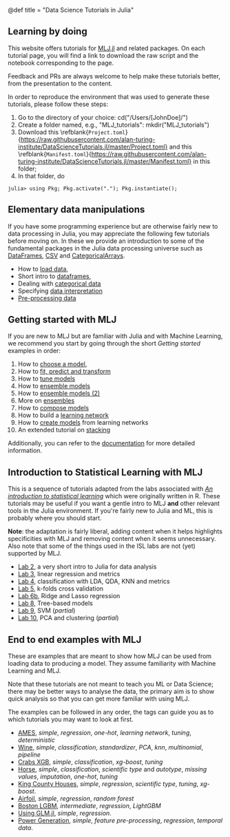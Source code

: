 @def title = "Data Science Tutorials in Julia"

## Learning by doing

This website offers tutorials for [MLJ.jl](https://github.com/alan-turing-institute/MLJ.jl) and related packages.
On each tutorial page, you will find a link to download the raw script and the notebook corresponding to the page.

Feedback and PRs are always welcome to help make these tutorials better, from the presentation to the content.

In order to reproduce the environment that was used to generate these tutorials, please follow these steps:
1. Go to the directory of your choice: cd("/Users/[JohnDoe]/")
2. Create a folder named, e.g., "MLJ_tutorials": mkdir("MLJ_tutorials")
3. Download this \refblank{`Project.toml`}{https://raw.githubusercontent.com/alan-turing-institute/DataScienceTutorials.jl/master/Project.toml} and this \refblank{`Manifest.toml`}{https://raw.githubusercontent.com/alan-turing-institute/DataScienceTutorials.jl/master/Manifest.toml} in this folder;
4. In that folder, do
```julia-repl
julia> using Pkg; Pkg.activate("."); Pkg.instantiate();
```

## Elementary data manipulations

If you have some programming experience but are otherwise fairly new to data processing in Julia, you may appreciate the following few tutorials before moving on.
In these we provide an introduction to some of the fundamental packages in the Julia data processing universe such as [DataFrames], [CSV] and [CategoricalArrays].

[DataFrames]: https://github.com/JuliaData/DataFrames.jl
[CSV]: https://github.com/JuliaData/CSV.jl
[CategoricalArrays]: https://github.com/JuliaData/CategoricalArrays.jl

* How to [load data](/data/loading/),
* Short intro to [dataframes](/data/dataframe/),
* Dealing with [categorical data](/data/categorical/)
* Specifying [data interpretation](/data/scitype/)
* [Pre-processing data](/data/preprocessing/)

## Getting started with MLJ

If you are new to MLJ but are familiar with Julia and with Machine Learning, we recommend you start by going through the short _Getting started_ examples in order:

1. How to [choose a model](/getting-started/choosing-a-model/),
1. How to [fit, predict and transform](/getting-started/fit-and-predict/)
1. How to [tune models](/getting-started/model-tuning/)
1. How to [ensemble models](/getting-started/ensembles/)
1. How to [ensemble models (2)](/getting-started/ensembles-2/)
1. More on [ensembles](/getting-started/ensembles-3/)
1. How to [compose models](/getting-started/composing-models/)
1. How to build a [learning network](/getting-started/learning-networks/)
1. How to [create models](/getting-started/learning-networks-2/) from learning networks
1. An extended tutorial on [stacking](/getting-started/stacking/)

Additionally, you can refer to the [documentation](https://alan-turing-institute.github.io/MLJ.jl/stable/) for more detailed information.

## Introduction to Statistical Learning with MLJ

This is a sequence of tutorials adapted from the labs associated with [_An introduction to statistical learning_](http://faculty.marshall.usc.edu/gareth-james/ISL/code.html) which were originally written in R.
These tutorials may be useful if you want a gentle intro to MLJ **and** other relevant tools in the Julia environment.
If you're fairly new to Julia and ML, this is probably where you should start.

**Note**: the adaptation is fairly liberal, adding content when it helps highlights specificities with MLJ and removing content when it seems unnecessary.
Also note that some of the things used in the ISL labs are not (yet) supported by MLJ.

* [Lab 2](/isl/lab-2/), a very short intro to Julia for data analysis
* [Lab 3](/isl/lab-3/), linear regression and metrics
* [Lab 4](/isl/lab-4/), classification with LDA, QDA, KNN and metrics
* [Lab 5](/isl/lab-5/), k-folds cross validation
* [Lab 6b](/isl/lab-6b/), Ridge and Lasso regression
* [Lab 8](/isl/lab-8/), Tree-based models
* [Lab 9](/isl/lab-9/), SVM (_partial_)
* [Lab 10](/isl/lab-10/), PCA and clustering (_partial_)

## End to end examples with MLJ

These are examples that are meant to show how MLJ can be used from loading data to producing a model.
They assume familiarity with Machine Learning and MLJ.

Note that these tutorials are not meant to teach you ML or Data Science; there may be better ways to analyse the data, the primary aim is to show quick analysis so that you can get more familiar with using MLJ.

The examples can be followed in any order, the tags can guide you as to which tutorials you may want to look at first.

* [AMES](/end-to-end/AMES/), *simple*, *regression*, *one-hot*, *learning network*, *tuning*, *deterministic*
* [Wine](/end-to-end/wine/), *simple*, *classification*, *standardizer*, *PCA*, *knn*, *multinomial*, *pipeline*
* [Crabs XGB](/end-to-end/crabs-xgb/), *simple*, *classification*, *xg-boost*, *tuning*
* [Horse](/end-to-end/horse/), *simple*, *classification*, *scientific type* and *autotype*, *missing values*, *imputation*, *one-hot*, *tuning*
* [King County Houses](/end-to-end/HouseKingCounty/), *simple*, *regression*, *scientific type*, *tuning*, *xg-boost*.
* [Airfoil](/end-to-end/airfoil/), *simple*, *regression*, *random forest*
* [Boston LGBM](/end-to-end/boston-lgbm/), *intermediate*, *regression*, *LightGBM*
* [Using GLM.jl](/end-to-end/glm/), *simple*, *regression*.
* [Power Generation](/end-to-end/powergen/), *simple*, *feature pre-processing*, *regression*, *temporal data*.
